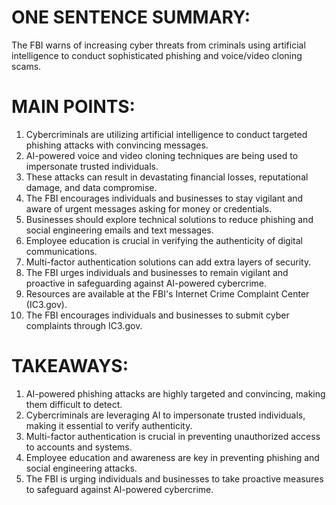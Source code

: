 # ONE SENTENCE SUMMARY:
The FBI warns of increasing cyber threats from criminals using artificial intelligence to conduct sophisticated phishing and voice/video cloning scams.

# MAIN POINTS:

1. Cybercriminals are utilizing artificial intelligence to conduct targeted phishing attacks with convincing messages.
2. AI-powered voice and video cloning techniques are being used to impersonate trusted individuals.
3. These attacks can result in devastating financial losses, reputational damage, and data compromise.
4. The FBI encourages individuals and businesses to stay vigilant and aware of urgent messages asking for money or credentials.
5. Businesses should explore technical solutions to reduce phishing and social engineering emails and text messages.
6. Employee education is crucial in verifying the authenticity of digital communications.
7. Multi-factor authentication solutions can add extra layers of security.
8. The FBI urges individuals and businesses to remain vigilant and proactive in safeguarding against AI-powered cybercrime.
9. Resources are available at the FBI's Internet Crime Complaint Center (IC3.gov).
10. The FBI encourages individuals and businesses to submit cyber complaints through IC3.gov.

# TAKEAWAYS:

1. AI-powered phishing attacks are highly targeted and convincing, making them difficult to detect.
2. Cybercriminals are leveraging AI to impersonate trusted individuals, making it essential to verify authenticity.
3. Multi-factor authentication is crucial in preventing unauthorized access to accounts and systems.
4. Employee education and awareness are key in preventing phishing and social engineering attacks.
5. The FBI is urging individuals and businesses to take proactive measures to safeguard against AI-powered cybercrime.
